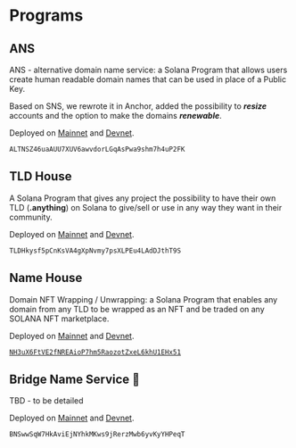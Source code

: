 # Programs

## ANS

ANS - alternative domain name service: a Solana Program that allows users create human readable domain names that can be used in place of a Public Key.&#x20;

Based on SNS, we rewrote it in Anchor, added the possibility to _**resize**_ accounts and the option to make the domains _**renewable**_.

Deployed on [Mainnet](https://explorer.solana.com/address/ALTNSZ46uaAUU7XUV6awvdorLGqAsPwa9shm7h4uP2FK) and [Devnet](https://explorer.solana.com/address/ALTNSZ46uaAUU7XUV6awvdorLGqAsPwa9shm7h4uP2FK?cluster=devnet).

```
ALTNSZ46uaAUU7XUV6awvdorLGqAsPwa9shm7h4uP2FK
```

## TLD House

A Solana Program that gives any project the possibility to have their own TLD (**.anything**) on Solana to give/sell or use in any way they want in their community.&#x20;

Deployed on [Mainnet](https://explorer.solana.com/address/TLDHkysf5pCnKsVA4gXpNvmy7psXLPEu4LAdDJthT9S) and [Devnet](https://explorer.solana.com/address/TLDHkysf5pCnKsVA4gXpNvmy7psXLPEu4LAdDJthT9S?cluster=devnet).

```
TLDHkysf5pCnKsVA4gXpNvmy7psXLPEu4LAdDJthT9S
```

## Name House

Domain NFT Wrapping / Unwrapping: a Solana Program that enables any domain from any TLD to be wrapped as an NFT and be traded on any SOLANA NFT marketplace.

Deployed on [Mainnet](https://explorer.solana.com/address/NH3uX6FtVE2fNREAioP7hm5RaozotZxeL6khU1EHx51) and [Devnet](https://explorer.solana.com/address/NH3uX6FtVE2fNREAioP7hm5RaozotZxeL6khU1EHx51?cluster=devnet).

<pre><code><a data-footnote-ref href="#user-content-fn-1">NH3uX6FtVE2fNREAioP7hm5RaozotZxeL6khU1EHx51</a>
</code></pre>

## Bridge Name Service 👀

TBD - to be detailed

Deployed on [Mainnet](https://explorer.solana.com/address/BNSwwSqW7HkAviEjNYhkMKws9jRerzMwb6yvKyYHPeqT) and [Devnet](https://explorer.solana.com/address/BNSwwSqW7HkAviEjNYhkMKws9jRerzMwb6yvKyYHPeqT?cluster=devnet).

```
BNSwwSqW7HkAviEjNYhkMKws9jRerzMwb6yvKyYHPeqT
```

[^1]: 
